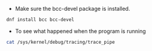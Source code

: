 - Make sure the bcc-devel package is installed.
```bash
dnf install bcc bcc-devel
```
- To see what happened when the program is running
```bash
cat /sys/kernel/debug/tracing/trace_pipe
```
